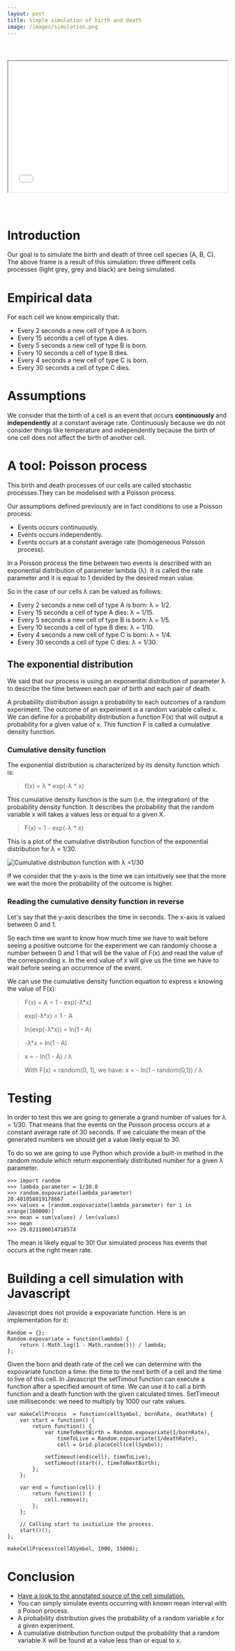```yaml
---
layout: post
title: Simple simulation of birth and death
image: /images/simulation.png
---
```


<iframe src="/media/simulation/app.html" width="100%" height="300px" style="margin: 40px auto 40px auto;"> </iframe>

# Introduction

Our goal is to simulate the birth and death of three cell species (A, B, C). The
above frame is a result of this simulation: three different cells processes (light grey,
grey and black) are being simulated.

# Empirical data

For each cell we know empirically that:

* Every 2 seconds a new cell of type A is born.
* Every 15 seconds a cell of type A dies.
* Every 5 seconds a new cell of type B is born.
* Every 10 seconds a cell of type B dies.
* Every 4 seconds a new cell of type C is born.
* Every 30 seconds a cell of type C dies.

# Assumptions

We consider that the birth of a cell is an event that occurs **continuously** and
**independently** at a constant average rate. Continuously because we do not
consider things like temperature and independently because the birth of one cell
does not affect the birth of another cell.

# A tool: Poisson process

This birth and death processes of our cells are called stochastic processes.They
can be modelised with a Poisson process.

Our assumptions defined previously are in fact conditions to use a Poisson process:

* Events occurs continuously.
* Events occurs independently.
* Events occurs at a constant average rate (homogeneous Poisson process).

In a Poisson process the time between two events is described with an
exponential distribution of parameter lambda (&lambda;). It is called the rate
parameter and it is equal to 1 devided by the desired mean value.

So in the case of our cells &lambda; can be valued as follows:

* Every 2 seconds a new cell of type A is born: &lambda; = 1/2.
* Every 15 seconds a cell of type A dies: &lambda; = 1/15.
* Every 5 seconds a new cell of type B is born: &lambda; = 1/5.
* Every 10 seconds a cell of type B dies: &lambda; = 1/10.
* Every 4 seconds a new cell of type C is born: &lambda; = 1/4.
* Every 30 seconds a cell of type C dies: &lambda; = 1/30.

## The exponential distribution

We said that our process is using an exponential distribution of parameter
&lambda; to describe the time between each pair of birth and each pair of death.

A probability distribution assign a probability to each outcomes of a random
experiment. The outcome of an experiment is a random variable called x. We can
define for a probability distribution a function F(x) that will output a
probability for a given value of x. This function F is called a cumulative
density function.

### Cumulative density function

The exponential distribution is characterized by its density function which is:

> f(x) = &lambda; * exp(-&lambda; * x)

This cumulative density function is the sum (i.e. the integration) of the
probability density function. It describes the probability that the random
variable x will takes a values less or equal to a given X.

> F(x) = 1 - exp(-&lambda; * x)

This is a plot of the cumulative distribution function of the exponential
distribution for &lambda; = 1/30.

![Cumulative distribution function with &lambda; =1/30](/media/simulation/lambda30.jpg)

If we consider that the y-axis is the time we can intuitively see that the more
we wait the more the probability of the outcome is higher.

### Reading the cumulative density function in reverse

Let's say that the y-axis describes the time in seconds. The x-axis is valued
between 0 and 1.

So each time we want to know how much time we have to wait before seeing a
positive outcome for the experiment we can randomly choose a number between 0
and 1 that will be the value of F(x) and read the value of the corresponding x.
In the end value of x will give us the time we have to wait before seeing an
occurrence of the event.

We can use the cumulative density function equation to express x knowing the
value of F(x):

> F(x) = A = 1 - exp(-&lambda;\*x) 

> exp(-&lambda;\*x) = 1 - A

> ln(exp(-&lambda;\*x)) = ln(1 - A)

> -&lambda;\*x = ln(1 - A) 

> x = - ln(1 - A) / &lambda;

> With F(x) = random(0, 1), we have: x = - ln(1 - random(0,1)) / &lambda;

# Testing

In order to test this we are going to generate a grand number of values for
&lambda; = 1/30. That means that the events on the Poisson process occurs at a
constant average rate of 30 seconds. If we calculate the mean of the generated
numbers we should get a value likely equal to 30.

To do so we are going to use Python which provide a built-in method in the
random module which return exponentialy distributed number for a given &lambda;
parameter.

    >>> import random
    >>> lambda_parameter = 1/30.0
    >>> random.expovariate(lambda_parameter)
    20.401058019178667
    >>> values = [random.expovariate(lambda_parameter) for i in xrange(100000)]
    >>> mean = sum(values) / len(values)
    >>> mean
    >>> 29.821100014718574

The mean is likely equal to 30! Our simulated process has events that occurs at
the right mean rate.

# Building a cell simulation with Javascript

Javascript does not provide a expovariate function. Here is an implementation
for it:

    Random = {};
    Random.expovariate = function(lambda) {
        return (-Math.log(1 - Math.random())) / lambda;
    };

Given the born and death rate of the cell we can determine with the expovariate
function a time: the time to the next birth of a cell and the time to live of this
cell. In Javascript the setTimout function can execute a function after a
specified amount of time. We can use it to call a birth function and a death
function with the given calculated times. SetTimeout use milliseconds: we need
to multiply by 1000 our rate values.

    var makeCellProcess  = function(cellSymbol, bornRate, deathRate) {
        var start = function() {
            return function() {
                var timeToNextBirth = Random.expovariate(1/bornRate),
                    timeToLive = Random.expovariate(1/deathRate),
                    cell = Grid.placeCell(cellSymbol);

                setTimeout(end(cell), timeToLive);
                setTimeout(start(), timeToNextBirth);
            };
        };

        var end = function(cell) {
            return function() {
                cell.remove();
            };
        };
        
        // Calling start to initialize the process.
        start()();
    };

    makeCellProcess(cellASymbol, 1000, 15000);

# Conclusion

* [Have a look to the annotated source of the cell simulation.](/media/simulation/docs/app.html)
* You can simply simulate events occurring with known mean interval with a Poison
  process.
* A probability distribution gives the probability of a random variable x for a
  given experiment.
* A cumulative distribution function output the probability that a random variable
  X will be found at a value less than or equal to x.


